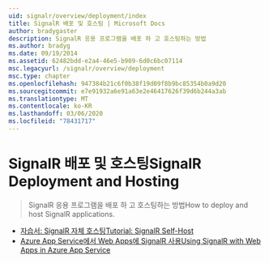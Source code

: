 ```yaml
---
uid: signalr/overview/deployment/index
title: SignalR 배포 및 호스팅 | Microsoft Docs
author: bradygaster
description: SignalR 응용 프로그램을 배포 하 고 호스팅하는 방법
ms.author: bradyg
ms.date: 09/19/2014
ms.assetid: 62482bdd-e2a4-46e5-b909-6d0c6bc07114
msc.legacyurl: /signalr/overview/deployment
msc.type: chapter
ms.openlocfilehash: 947384b21c6f0b38f19d09f8b9bc85354b0a9d20
ms.sourcegitcommit: e7e91932a6e91a63e2e46417626f39d6b244a3ab
ms.translationtype: MT
ms.contentlocale: ko-KR
ms.lasthandoff: 03/06/2020
ms.locfileid: "78431717"
---
```

# <a name="signalr-deployment-and-hosting"></a><span data-ttu-id="b32f6-103">SignalR 배포 및 호스팅</span><span class="sxs-lookup"><span data-stu-id="b32f6-103">SignalR Deployment and Hosting</span></span>

> <span data-ttu-id="b32f6-104">SignalR 응용 프로그램을 배포 하 고 호스팅하는 방법</span><span class="sxs-lookup"><span data-stu-id="b32f6-104">How to deploy and host SignalR applications.</span></span>

- [<span data-ttu-id="b32f6-105">자습서: SignalR 자체 호스팅</span><span class="sxs-lookup"><span data-stu-id="b32f6-105">Tutorial: SignalR Self-Host</span></span>](tutorial-signalr-self-host.md)
- [<span data-ttu-id="b32f6-106">Azure App Service에서 Web Apps에 SignalR 사용</span><span class="sxs-lookup"><span data-stu-id="b32f6-106">Using SignalR with Web Apps in Azure App Service</span></span>](using-signalr-with-azure-web-sites.md)

